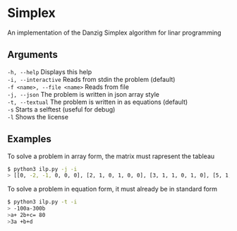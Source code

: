 # Simplex
An implementation of the Danzig Simplex algorithm for linar programming
  
## Arguments  
`-h, --help`               Displays this help  
`-i, --interactive`        Reads from stdin the problem (default)  
`-f <name>, --file <name>` Reads from file  
`-j, --json`               The problem is written in json array style  
`-t, --textual`            The problem is written in as equations (default)  
`-s`                       Starts a selftest (useful for debug)  
`-l`                       Shows the license  
  
## Examples
To solve a problem in array form, the matrix must rapresent the tableau  
```bash
$ python3 ilp.py -j -i  
> [[0, -2, -1, 0, 0, 0], [2, 1, 0, 1, 0, 0], [3, 1, 1, 0, 1, 0], [5, 1, 2, 0, 0, 1]]
```
To solve a problem in equation form, it must already be in standard form  
```bash  
$ python3 ilp.py -t -i  
> -100a-300b
>a+ 2b+c= 80
>3a +b+d
```
